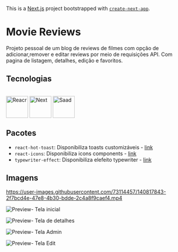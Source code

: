 This is a [Next.js](https://nextjs.org/) project bootstrapped with [`create-next-app`](https://github.com/vercel/next.js/tree/canary/packages/create-next-app).

# Movie Reviews
Projeto pessoal de um blog de reviews de filmes com opção de adicionar,remover e editar reviews por meio de requisições API. Com pagina de listagem, detalhes, edição e favoritos.

## Tecnologias
 
 <div style="display: inline_block"><br>
  <img align="center" alt="Reacr" height="60" width="60" src="https://cdn.jsdelivr.net/gh/devicons/devicon/icons/react/react-original.svg">
  <img align="center" alt="Next" height="60" width="60" src="https://cdn.jsdelivr.net/gh/devicons/devicon/icons/nextjs/nextjs-line.svg">
  <img align="center" alt="Saad" height="60" width="60" src="https://cdn.jsdelivr.net/gh/devicons/devicon/icons/sass/sass-original.svg">
</div> 

## Pacotes

- `react-hot-toast`: Disponibiliza toasts customizáveis - [link](https://react-hot-toast.com/)
-  `react-icons`: Disponibiliza icons components - [link](https://react-icons.github.io/react-icons/)
-   `typewriter-effect`: Disponibiliza elefeito typewriter - [link](https://github.com/tameemsafi/typewriterjs)

## Imagens 
https://user-images.githubusercontent.com/73114457/140817843-2f7bcd4e-47e8-4b30-bdde-2c4a8f9caef4.mp4

![Preview- Tela inicial](https://cdn.discordapp.com/attachments/877998509066948618/907369888773996574/Movies_Reviews.png)

![Preview- Tela de detalhes](https://cdn.discordapp.com/attachments/877998509066948618/906890668801146941/Review__Gone_Gir.png)

![Preview- Tela Admin](https://cdn.discordapp.com/attachments/877998509066948618/906876734882844742/Admin.png)

![Preview- Tela  Edit](https://cdn.discordapp.com/attachments/877998509066948618/907388756057813072/Edit_Review_6.png)
